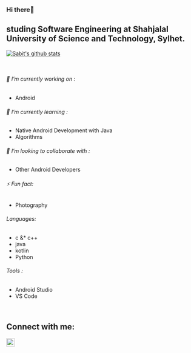 ### Hi there👋

## studing Software Engineering at Shahjalal University of Science and Technology, Sylhet.    

 [![Sabit's github stats](https://github-readme-stats.vercel.app/api?username=SIB61&show_icons=true&theme=dark)](https://github.com/anuraghazra/github-readme-stats)

<br/>
                                   
 ###### 🔭 I’m currently working on :                               
  - Android
  
###### 🌱 I’m currently learning :                                                                     
  - Native Android Development with Java 
  - Algorithms 
  
###### 👯 I’m looking to collaborate with :
  - Other Android Developers 

###### ⚡ Fun fact: 
  - Photography 
  
###### Languages:
  - c &* c++
  - java 
  - kotlin
  - Python
###### Tools :
  - Android Studio 
  - VS Code 
 <br/>

## Connect with me:
[<img align="left" alt="codeSTACKr | LinkedIn" width="22px" src="https://cdn.jsdelivr.net/npm/simple-icons@v3/icons/linkedin.svg" />][linkedin]

<br />

[linkedin]: https://www.linkedin.com/in/md-sabit-islam-bhuiya-55a7601ab/

